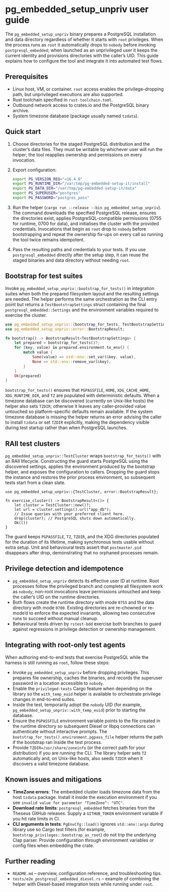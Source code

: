 # pg_embedded_setup_unpriv user guide

The `pg_embedded_setup_unpriv` binary prepares a PostgreSQL installation and
data directory regardless of whether it starts with `root` privileges. When the
process runs as `root` it automatically drops to `nobody` before invoking
`postgresql_embedded`; when launched as an unprivileged user it keeps the
current identity and provisions directories with the caller’s UID. This guide
explains how to configure the tool and integrate it into automated test flows.

## Prerequisites

- Linux host, VM, or container. `root` access enables the privilege-dropping
  path, but unprivileged executions are also supported.
- Rust toolchain specified in `rust-toolchain.toml`.
- Outbound network access to crates.io and the PostgreSQL binary archive.
- System timezone database (package usually named `tzdata`).

## Quick start

1. Choose directories for the staged PostgreSQL distribution and the cluster’s
   data files. They must be writable by whichever user will run the helper; the
   tool reapplies ownership and permissions on every invocation.

2. Export configuration:

   ```bash
   export PG_VERSION_REQ="=16.4.0"
   export PG_RUNTIME_DIR="/var/tmp/pg-embedded-setup-it/install"
   export PG_DATA_DIR="/var/tmp/pg-embedded-setup-it/data"
   export PG_SUPERUSER="postgres"
   export PG_PASSWORD="postgres_pass"
   ```

3. Run the helper (`cargo run --release --bin pg_embedded_setup_unpriv`). The
   command downloads the specified PostgreSQL release, ensures the directories
   exist, applies PostgreSQL-compatible permissions (0755 for runtime, 0700 for
   data), and initialises the cluster with the provided credentials.
   Invocations that begin as `root` drop to `nobody` before bootstrapping and
   repeat the ownership fix-ups on every call so running the tool twice remains
   idempotent.

4. Pass the resulting paths and credentials to your tests. If you use
   `postgresql_embedded` directly after the setup step, it can reuse the staged
   binaries and data directory without needing `root`.

## Bootstrap for test suites

Invoke `pg_embedded_setup_unpriv::bootstrap_for_tests()` in integration suites
when both the prepared filesystem layout and the resulting settings are needed.
The helper performs the same orchestration as the CLI entry point but returns a
`TestBootstrapSettings` struct containing the final
`postgresql_embedded::Settings` and the environment variables required to
exercise the cluster.

```rust
use pg_embedded_setup_unpriv::{bootstrap_for_tests, TestBootstrapSettings};
use pg_embedded_setup_unpriv::error::BootstrapResult;

fn bootstrap() -> BootstrapResult<TestBootstrapSettings> {
    let prepared = bootstrap_for_tests()?;
    for (key, value) in prepared.environment.to_env() {
        match value {
            Some(value) => std::env::set_var(&key, value),
            None => std::env::remove_var(&key),
        }
    }
    Ok(prepared)
}
```

`bootstrap_for_tests()` ensures that `PGPASSFILE`, `HOME`, `XDG_CACHE_HOME`,
`XDG_RUNTIME_DIR`, and `TZ` are populated with deterministic defaults. When a
timezone database can be discovered (currently on Unix-like hosts) the helper
also sets `TZDIR`; otherwise it leaves any caller-provided value untouched so
platform-specific defaults remain available. If the system timezone database is
missing the helper returns an error advising the caller to install `tzdata` or
set `TZDIR` explicitly, making the dependency visible during test startup
rather than when PostgreSQL launches.

## RAII test clusters

`pg_embedded_setup_unpriv::TestCluster` wraps `bootstrap_for_tests()` with an
RAII lifecycle. Constructing the guard starts PostgreSQL using the discovered
settings, applies the environment produced by the bootstrap helper, and exposes
the configuration to callers. Dropping the guard stops the instance and
restores the prior process environment, so subsequent tests start from a clean
slate.

```rust,no_run
use pg_embedded_setup_unpriv::{TestCluster, error::BootstrapResult};

fn exercise_cluster() -> BootstrapResult<()> {
    let cluster = TestCluster::new()?;
    let url = cluster.settings().url("app_db");
    // Issue queries with your preferred client here.
    drop(cluster); // PostgreSQL shuts down automatically.
    Ok(())
}
```

The guard keeps `PGPASSFILE`, `TZ`, `TZDIR`, and the XDG directories populated
for the duration of its lifetime, making synchronous tests usable without extra
setup. Unit and behavioural tests assert that `postmaster.pid` disappears after
drop, demonstrating that no orphaned processes remain.

## Privilege detection and idempotence

- `pg_embedded_setup_unpriv` detects its effective user ID at runtime. Root
  processes follow the privileged branch and complete all filesystem work as
  `nobody`; non-root invocations leave permissions untouched and keep the
  caller’s UID on the runtime directories.
- Both flows create the runtime directory with mode `0755` and the data
  directory with mode `0700`. Existing directories are re-chowned or re-mode’d
  to enforce the expected invariants, allowing two consecutive runs to succeed
  without manual cleanup.
- Behavioural tests driven by `rstest-bdd` exercise both branches to guard
  against regressions in privilege detection or ownership management.

## Integrating with root-only test agents

When authoring end-to-end tests that exercise PostgreSQL while the harness is
still running as `root`, follow these steps:

- Invoke `pg_embedded_setup_unpriv` before dropping privileges. This prepares
  file ownership, caches the binaries, and records the superuser password in a
  location accessible to `nobody`.
- Enable the `privileged-tests` Cargo feature when depending on the library so
  the `with_temp_euid` helper is available to orchestrate privilege changes in
  end-to-end suites.
- Inside the test, temporarily adopt the `nobody` UID (for example,
  `pg_embedded_setup_unpriv::with_temp_euid`) prior to starting the database.
- Ensure the `PGPASSFILE` environment variable points to the file created in the
  runtime directory so subsequent Diesel or libpq connections can authenticate
  without interactive prompts. The
  `bootstrap_for_tests().environment.pgpass_file` helper returns the path if
  the bootstrap ran inside the test process.
- Provide `TZDIR=/usr/share/zoneinfo` (or the correct path for your
  distribution) if you are running the CLI. The library helper sets `TZ`
  automatically and, on Unix-like hosts, also seeds `TZDIR` when it discovers a
  valid timezone database.

## Known issues and mitigations

- **TimeZone errors**: The embedded cluster loads timezone data from the host
  `tzdata` package. Install it inside the execution environment if you see
  `invalid value for parameter "TimeZone": "UTC"`.
- **Download rate limits**: `postgresql_embedded` fetches binaries from the
  Theseus GitHub releases. Supply a `GITHUB_TOKEN` environment variable if you
  hit rate limits in CI.
- **CLI arguments in tests**: `PgEnvCfg::load()` ignores `std::env::args` during
  library use so Cargo test filters (for example,
  `bootstrap_privileges::bootstrap_as_root`) do not trip the underlying Clap
  parser. Provide configuration through environment variables or config files
  when embedding the crate.

## Further reading

- `README.md` – overview, configuration reference, and troubleshooting tips.
- `tests/e2e_postgresql_embedded_diesel.rs` – example of combining the helper
  with Diesel-based integration tests while running under `root`.
